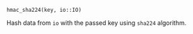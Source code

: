 ```
hmac_sha224(key, io::IO)
```

Hash data from `io` with the passed key using `sha224` algorithm.
